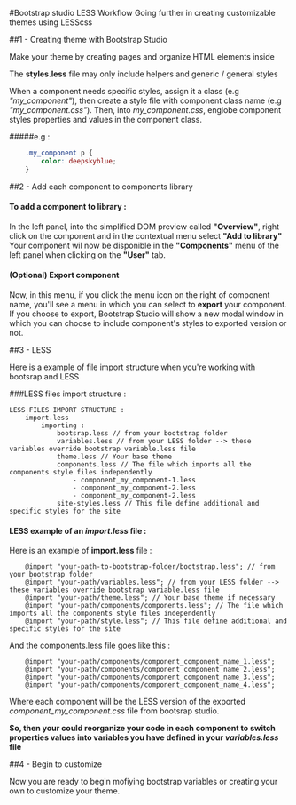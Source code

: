 #Bootstrap studio LESS Workflow
Going further in creating customizable themes using LESScss

##1 - Creating theme with Bootstrap Studio

Make your theme by creating pages and organize HTML elements inside

The **styles.less** file may only include helpers and generic / general styles

When a component needs specific styles, assign it a class (e.g *"my_component"*), then create a style file with component class name (e.g *"my_component.css"*).
Then, into *my_component.css*, englobe component styles properties and values in the component class.

#####e.g :
```css
    .my_component p {
        color: deepskyblue;
    }
```

##2 - Add each component to components library

#### To add a component to library :
In the left panel, into the simplified DOM preview called **"Overview"**, right click on the component and in the contextual menu select **"Add to library"**
Your component wil now be disponible in the **"Components"** menu of the left panel when clicking on the **"User"** tab.
#### (Optional) Export component
Now, in this menu, if you click the menu icon on the right of component name, you'll see a menu in which you can select to **export** your component.
If you choose to export, Bootstrap Studio will show a new modal window in which you can choose to include component's styles to exported version or not.

##3 - LESS

Here is a example of file import structure when you're working with bootsrap and LESS

###LESS files import structure :

```
LESS FILES IMPORT STRUCTURE :
    import.less
        importing :
            bootsrap.less // from your bootstrap folder
            variables.less // from your LESS folder --> these variables override bootstrap variable.less file
            theme.less // Your base theme
            components.less // The file which imports all the components style files independently
                - component_my_component-1.less
                - component_my_component-2.less
                - component_my_component-2.less
            site-styles.less // This file define additional and specific styles for the site

```

#### LESS example of an *import.less* file :

Here is an example of **import.less** file :

```less
    @import "your-path-to-bootstrap-folder/bootstrap.less"; // from your bootstrap folder
    @import "your-path/variables.less"; // from your LESS folder --> these variables override bootstrap variable.less file
    @import "your-path/theme.less"; // Your base theme if necessary
    @import "your-path/components/components.less"; // The file which imports all the components style files independently
    @import "your-path/style.less"; // This file define additional and specific styles for the site
```

And the components.less file goes like this :

```less
    @import "your-path/components/component_component_name_1.less";
    @import "your-path/components/component_component_name_2.less";
    @import "your-path/components/component_component_name_3.less";
    @import "your-path/components/component_component_name_4.less";
```

Where each component will be the LESS version of the exported *component_my_component.css* file from bootsrap studio.

**So, then your could reorganize your code in each component to switch properties values into variables you have defined in your *variables.less* file**

##4 - Begin to customize

Now you are ready to begin mofiying bootstrap variables or creating your own to customize your theme.